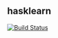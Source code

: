 ## hasklearn
[![Build Status](https://travis-ci.org/stites/hasklearn.svg?branch=master)](https://travis-ci.org/stites/hasklearn)